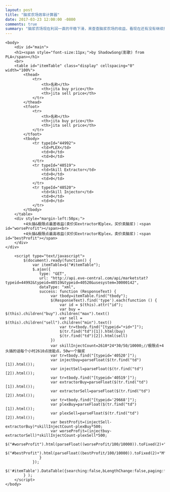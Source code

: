 ```yaml
---
layout: post
title: "脑浆农场效率计算器"
date: 2017-03-23 12:00:00 -0800
comments: true
summary: "脑浆农场现在利润一直的平稳下滑，来查查脑浆农场的收益，看现在还有没有继续搞或者入场的必要~"
---
```

<html>
	<head>
		<script src="http://cdn.bootcss.com/jquery/3.1.1/jquery.min.js"></script>
		<link rel="stylesheet" href="https://cdn.datatables.net/1.10.13/css/jquery.dataTables.min.css">
		<script src="https://cdn.datatables.net/1.10.13/js/jquery.dataTables.min.js"></script>
	</head>

	<body>
		<div id="main">
		<h1><span style="font-size:11px;">by ShadowSong(影歌) from PLA</span></h1>
		<br>
		<table id="itemTable" class="display" cellspacing="0" width="100%">
			<thead>
				<tr>
					<th>名称</th>
					<th>jita buy price</th>
					<th>jita sell price</th>
				</tr>
			</thead>
			<tfoot>
				<tr>
					<th>名称</th>
					<th>jita buy price</th>
					<th>jita sell price</th>
				</tr>
			</tfoot>
			<tbody>
				<tr typeId="44992">
					<td>PLEX</td>
					<td>0</td>
					<td>0</td>
				</tr>
				<tr typeId="40519">
					<td>Skill Extractor</td>
					<td>0</td>
					<td>0</td>
				</tr>
				<tr typeId="40520">
					<td>Skill Injector</td>
					<td>0</td>
					<td>0</td>
				</tr>
			</tbody>
		</table>
		<div style="margin-left:50px;">
			+4头插&极限点最差收益(卖价买extractor和plex，买价卖脑浆)：<span id="worseProfit"></span><br>
			+4头插&极限点最高收益(买价买extractor和plex，卖价卖脑浆)：<span id="bestProfit"></span>
		</div>
	</div>

		<script type="text/javascript">
			$(document).ready(function() {
				var itemTable=$("#itemTable");
				$.ajax({  
                   type: "GET",  
                   url: "http://api.eve-central.com/api/marketstat?typeid=44992&typeid=40519&typeid=40520&usesystem=30000142",  
                   dataType: "xml",  
                   success: function (ResponseText) { 
						var tbody=itemTable.find("tbody");
						$(ResponseText).find('type').each(function () {  
							var id = $(this).attr("id");
							var buy = $(this).children("buy").children("max").text()
							var sell = $(this).children("sell").children("min").text()
							var tr=tbody.find("[typeid="+id+"]");
							$(tr.find("td")[1]).html(buy)
							$(tr.find("td")[2]).html(sell)
						})
						var skillInjectCount=2610*24*30/50/10000;//极限点+4头插的话每个小时2610点技能点，50w一个脑浆
						var tr=tbody.find("[typeid='40520']");
						var injectbuy=parseFloat($(tr.find("td")[1]).html());
						var injectSell=parseFloat($(tr.find("td")[2]).html());
						var tr=tbody.find("[typeid='40519']");
						var extractorBuy=parseFloat($(tr.find("td")[1]).html());
						var extractorSell=parseFloat($(tr.find("td")[2]).html());
						var tr=tbody.find("[typeid='29668']");
						var plexBuy=parseFloat($(tr.find("td")[1]).html());
						var plexSell=parseFloat($(tr.find("td")[2]).html());
						var bestProfit=(injectSell-extractorBuy)*skillInjectCount-plexBuy*500;
						var worseProfit=(injectbuy-extractorSell)*skillInjectCount-plexSell*500;
						$("#worseProfit").html(parseFloat((worseProfit/100/10000)).toFixed(2)+"M");
						$("#bestProfit").html(parseFloat((bestProfit/100/10000)).toFixed(2)+"M");
                   }
				});  
				$('#itemTable').DataTable({searching:false,bLengthChange:false,paging:false,bInfo:false,bSort:false});
			} );
		</script>
	</body>
</html>
